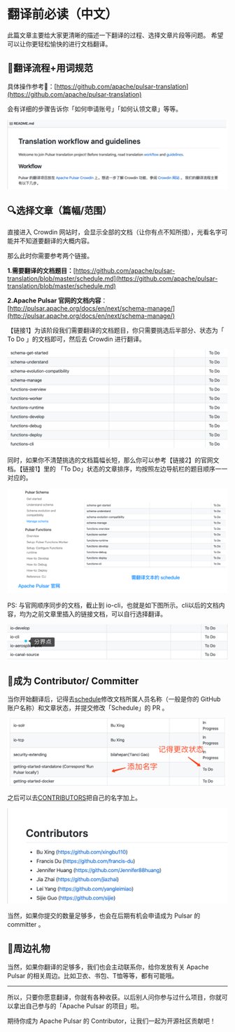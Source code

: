 # 翻译前必读（中文）

此篇文章主要给大家更清晰的描述一下翻译的过程、选择文章片段等问题。
希望可以让你更轻松愉快的进行文档翻译。

## 📖翻译流程+用词规范

具体操作参考🔗：[https://github.com/apache/pulsar-translation](https://github.com/apache/pulsar-translation)

会有详细的步骤告诉你「如何申请账号」「如何认领文章」等等。

![](media/before-1.png)

##  🔍选择文章（篇幅/范围）
直接进入 Crowdin 网站时，会显示全部的文档（让你有点不知所措），光看名字可能并不知道要翻译的大概内容。

那么此时你需要参考两个链接。

**1.需要翻译的文档题目：**[https://github.com/apache/pulsar-translation/blob/master/schedule.md](https://github.com/apache/pulsar-translation/blob/master/schedule.md)

**2.Apache Pulsar 官网的文档内容**：[http://pulsar.apache.org/docs/en/next/schema-manage/](http://pulsar.apache.org/docs/en/next/schema-manage/)

【链接1】为该阶段我们需要翻译的文档题目，你只需要挑选后半部分、状态为「 To Do 」的文档即可，然后去 Crowdin 进行翻译。

![](media/before-2.png)

同时，如果你不清楚挑选的文档篇幅长短，那么你可以参考【链接2】的官网文档。【链接1】里的 「To Do」状态的文章排序，均按照左边导航栏的题目顺序一一对应的。

![](media/before-3.png)

PS: 与官网顺序同步的文档，截止到 io-cli，也就是如下图所示。cli以后的文档内容，均为之前文章里插入的链接文档，可以自行选择翻译。

![](media/before-4.png)

## 🎉成为 Contributor/ Committer
当你开始翻译后，记得去[schedule](https://github.com/apache/pulsar-translation/blob/master/schedule.md)修改文档所属人员名称（一般是你的 GitHub 账户名称）和文章状态，并提交修改「Schedule」的 PR 。

![](media/before-5.png)

之后可以去[CONTRIBUTORS](https://github.com/apache/pulsar-translation/blob/master/CONTRIBUTORS.md)把自己的名字加上。

![](media/before-6.png)

当然，如果你提交的数量足够多，也会在后期有机会申请成为 Pulsar 的 committer 。

##  🎁周边礼物
当然，如果你翻译的足够多，我们也会主动联系你，给你发放有关 Apache Pulsar 的相关周边。比如卫衣、书包、T恤等等，都有可能哦。

---
所以，只要你愿意翻译，你就有各种收获。以后别人问你参与过什么项目，你就可以拿出自己参与的「Apache Pulsar 的项目」啦。

期待你成为 Apache Pulsar 的 Contributor，让我们一起为开源社区贡献吧！





